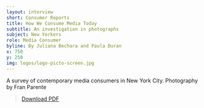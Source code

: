 ```yaml
---
layout: interview
short: Consumer Reports
title: How We Consume Media Today
subtitle: An investigation in photographs 
subject: New Yorkers
role: Media Consumer
byline: By Juliana Bechara and Paula Duran
x: 750
y: 250
img: logos/logo-picto-screen.jpg
---
```


<p class ="dek">A survey of contemporary media consumers in New York City. Photography by Fran Parente</p>

> <a href="http://www.cpcjmedialandscape.com/howweconsumemedia.pdf">Download PDF</a>


